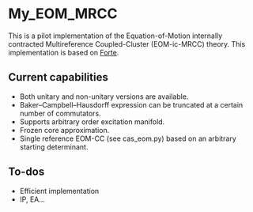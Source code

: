 # My_EOM_MRCC
This is a pilot implementation of the Equation-of-Motion internally contracted Multireference Coupled-Cluster (EOM-ic-MRCC) theory.
This implementation is based on [Forte](https://github.com/evangelistalab/forte).

## Current capabilities
- Both unitary and non-unitary versions are available.
- Baker–Campbell–Hausdorff expression can be truncated at a certain number of commutators.
- Supports arbitrary order excitation manifold.
- Frozen core approximation.
- Single reference EOM-CC (see cas_eom.py) based on an arbitrary starting determinant.

## To-dos
- Efficient implementation
- IP, EA...
